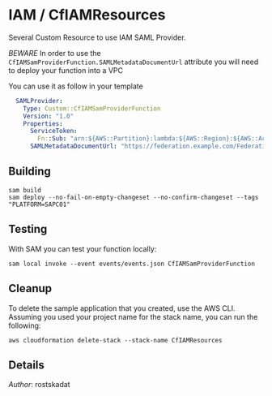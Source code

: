 # IAM / CfIAMResources

Several Custom Resource to use IAM SAML Provider.

*BEWARE* In order to use the `CfIAMSamProviderFunction.SAMLMetadataDocumentUrl` attribute you will need to deploy your function into a VPC

You can use it as follow in your template

```yaml
  SAMLProvider:
    Type: Custom::CfIAMSamProviderFunction
    Version: "1.0"
    Properties:
      ServiceToken:
        Fn::Sub: "arn:${AWS::Partition}:lambda:${AWS::Region}:${AWS::AccountId}:function:CfIAMSamProviderFunction"
      SAMLMetadataDocumentUrl: "https://federation.example.com/FederationMetadata/2007-06/FederationMetadata.xml"
```

## Building

```shell
sam build 
sam deploy --no-fail-on-empty-changeset --no-confirm-changeset --tags "PLATFORM=SAPC01" 
``` 

## Testing

With SAM you can test your function locally:

```shell
sam local invoke --event events/events.json CfIAMSamProviderFunction
```

## Cleanup

To delete the sample application that you created, use the AWS CLI. Assuming you used your project name for the stack name, you can run the following:

```shell
aws cloudformation delete-stack --stack-name CfIAMResources
```

## Details

*Author*: rostskadat
